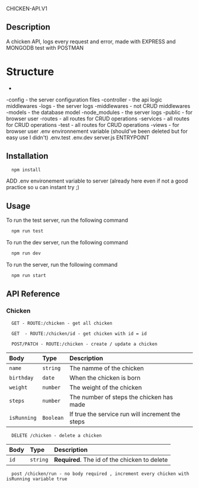 CHICKEN-API.V1

## Description
A chicken API, logs every request and error, made with EXPRESS and MONGODB test with POSTMAN

# Structure
-
-config - the server configuration files
-controller - the api logic middlewares
-logs - the server logs
-middlewares - not CRUD middlewares
-models - the database model
-node_modules - the server logs
-public - for browser user 
-routes - all routes for CRUD operations
-services - all routes for CRUD operations
-test - all routes for CRUD operations
-views - for browser user 
.env environnement variable (should've been deleted but for easy use I didn't)
.env.test
.env.dev
server.js ENTRYPOINT



## Installation

```bash
  npm install
```

ADD .env environement variable to server (already here even if not a good practice so u can instant try ;)

## Usage

To run the test server, run the following command

```bash
  npm run test
```

To run the dev server, run the following command

```bash
  npm run dev
```

To run the server, run the following command

```bash
  npm run start
```

## API Reference

### Chicken

```http
  GET - ROUTE:/chicken - get all chicken
```
```http
  GET  - ROUTE:/chicken/id - get chicken with id = id
```

```http
  POST/PATCH - ROUTE:/chicken - create / update a chicken
```

| Body        | Type      | Description                                      |
| :---------- | :-------- | :----------------------------------------------- |
| `name`      | `string`  | The namme of the chicken                         |
| `birthday`  | `date`    | When the chicken is born                         |
| `weight`    | `number`  | The weight of the chicken                        |
| `steps`     | `number`  | The number of steps the chicken has made         |
| `isRunning` | `Boolean` | If true the service run will increment the steps |


```http
  DELETE /chicken - delete a chicken
```

| Body | Type     | Description                       |
| :--- | :------- | :-------------------------------- |
| `id` | `string` | **Required**. The id of the chicken to delete |

```http
  post /chicken/run - no body required , increment every chicken with isRunning variable true
```
